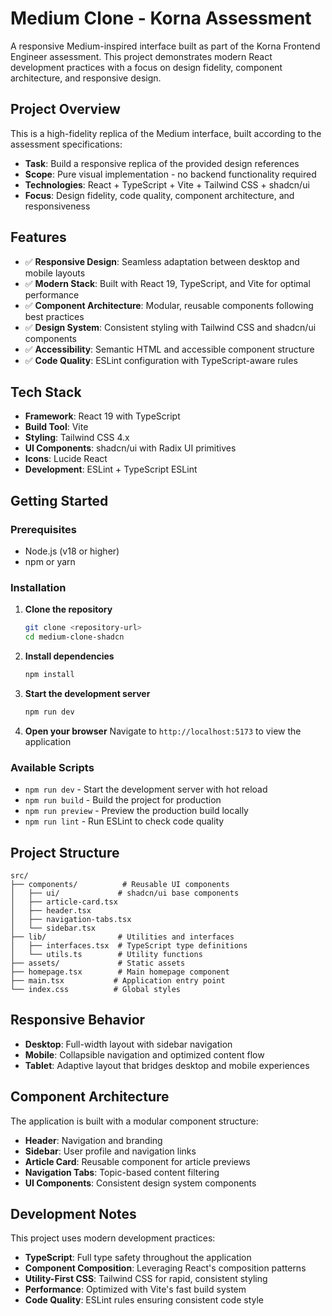 # Medium Clone - Korna Assessment

A responsive Medium-inspired interface built as part of the Korna Frontend Engineer assessment. This project demonstrates modern React development practices with a focus on design fidelity, component architecture, and responsive design.

## Project Overview

This is a high-fidelity replica of the Medium interface, built according to the assessment specifications:

- **Task**: Build a responsive replica of the provided design references
- **Scope**: Pure visual implementation - no backend functionality required
- **Technologies**: React + TypeScript + Vite + Tailwind CSS + shadcn/ui
- **Focus**: Design fidelity, code quality, component architecture, and responsiveness

## Features

- ✅ **Responsive Design**: Seamless adaptation between desktop and mobile layouts
- ✅ **Modern Stack**: Built with React 19, TypeScript, and Vite for optimal performance
- ✅ **Component Architecture**: Modular, reusable components following best practices
- ✅ **Design System**: Consistent styling with Tailwind CSS and shadcn/ui components
- ✅ **Accessibility**: Semantic HTML and accessible component structure
- ✅ **Code Quality**: ESLint configuration with TypeScript-aware rules

## Tech Stack

- **Framework**: React 19 with TypeScript
- **Build Tool**: Vite
- **Styling**: Tailwind CSS 4.x
- **UI Components**: shadcn/ui with Radix UI primitives
- **Icons**: Lucide React
- **Development**: ESLint + TypeScript ESLint

## Getting Started

### Prerequisites

- Node.js (v18 or higher)
- npm or yarn

### Installation

1. **Clone the repository**

   ```bash
   git clone <repository-url>
   cd medium-clone-shadcn
   ```

2. **Install dependencies**

   ```bash
   npm install
   ```

3. **Start the development server**

   ```bash
   npm run dev
   ```

4. **Open your browser**
   Navigate to `http://localhost:5173` to view the application

### Available Scripts

- `npm run dev` - Start the development server with hot reload
- `npm run build` - Build the project for production
- `npm run preview` - Preview the production build locally
- `npm run lint` - Run ESLint to check code quality

## Project Structure

```
src/
├── components/          # Reusable UI components
│   ├── ui/             # shadcn/ui base components
│   ├── article-card.tsx
│   ├── header.tsx
│   ├── navigation-tabs.tsx
│   └── sidebar.tsx
├── lib/                # Utilities and interfaces
│   ├── interfaces.tsx  # TypeScript type definitions
│   └── utils.ts        # Utility functions
├── assets/             # Static assets
├── homepage.tsx        # Main homepage component
├── main.tsx           # Application entry point
└── index.css          # Global styles
```

## Responsive Behavior

- **Desktop**: Full-width layout with sidebar navigation
- **Mobile**: Collapsible navigation and optimized content flow
- **Tablet**: Adaptive layout that bridges desktop and mobile experiences

## Component Architecture

The application is built with a modular component structure:

- **Header**: Navigation and branding
- **Sidebar**: User profile and navigation links
- **Article Card**: Reusable component for article previews
- **Navigation Tabs**: Topic-based content filtering
- **UI Components**: Consistent design system components

## Development Notes

This project uses modern development practices:

- **TypeScript**: Full type safety throughout the application
- **Component Composition**: Leveraging React's composition patterns
- **Utility-First CSS**: Tailwind CSS for rapid, consistent styling
- **Performance**: Optimized with Vite's fast build system
- **Code Quality**: ESLint rules ensuring consistent code style
